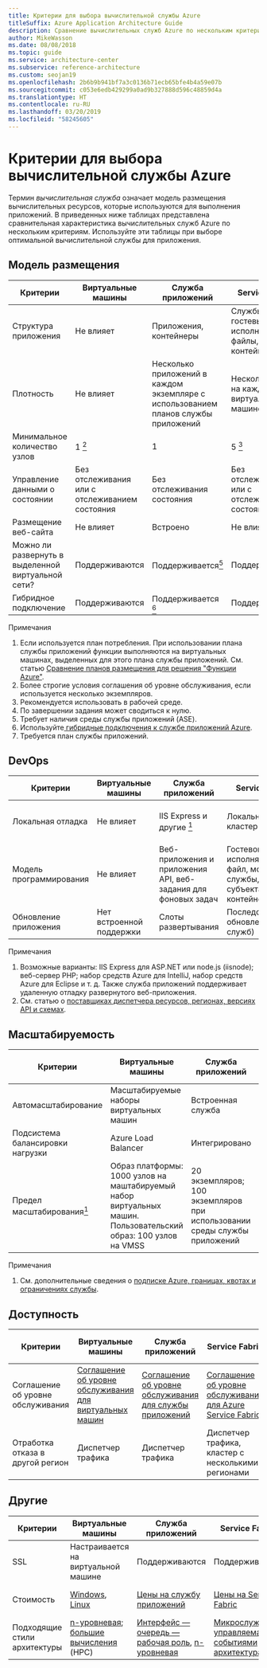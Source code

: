 ```yaml
---
title: Критерии для выбора вычислительной службы Azure
titleSuffix: Azure Application Architecture Guide
description: Сравнение вычислительных служб Azure по нескольким критериям.
author: MikeWasson
ms.date: 08/08/2018
ms.topic: guide
ms.service: architecture-center
ms.subservice: reference-architecture
ms.custom: seojan19
ms.openlocfilehash: 2b6b9b941bf7a3c0136b71ecb65bfe4b4a59e07b
ms.sourcegitcommit: c053e6edb429299a0ad9b327888d596c48859d4a
ms.translationtype: HT
ms.contentlocale: ru-RU
ms.lasthandoff: 03/20/2019
ms.locfileid: "58245605"
---
```

# <a name="criteria-for-choosing-an-azure-compute-service"></a>Критерии для выбора вычислительной службы Azure

Термин *вычислительная служба* означает модель размещения вычислительных ресурсов, которые используются для выполнения приложений. В приведенных ниже таблицах представлена сравнительная характеристика вычислительных служб Azure по нескольким критериям. Используйте эти таблицы при выборе оптимальной вычислительной службы для приложения.

## <a name="hosting-model"></a>Модель размещения

<!-- markdownlint-disable MD033 -->

| Критерии | Виртуальные машины | Служба приложений | Service Fabric | Функции Azure | Служба Azure Kubernetes | Экземпляры контейнеров | Пакетная служба Azure |
|----------|-----------------|-------------|----------------|-----------------|-------------------------|----------------|-------------|
| Структура приложения | Не влияет | Приложения, контейнеры | Службы, гостевые исполняемые файлы, контейнеры | Функции Azure | Контейнеры | Контейнеры | Запланированные задания  |
| Плотность | Не влияет | Несколько приложений в каждом экземпляре с использованием планов службы приложений | Несколько служб на каждой виртуальной машине | Бессерверные<a href="#note1"><sup>1</sup></a> | Несколько контейнеров на каждом узле |Нет выделенных экземпляров | Несколько приложений на каждой виртуальной машине |
| Минимальное количество узлов | 1 <a href="#note2"><sup>2</sup></a>  | 1 | 5 <a href="#note3"><sup>3</sup></a> | Бессерверные<a href="#note1"><sup>1</sup></a> | 3 <a href="#note3"><sup>3</sup></a> | Нет выделенных узлов | 1 <a href="#note4"><sup>4</sup></a> |
| Управление данными о состоянии | Без отслеживания или с отслеживанием состояния | Без отслеживания состояния | Без отслеживания или с отслеживанием состояния | Без отслеживания состояния | Без отслеживания или с отслеживанием состояния | Без отслеживания состояния | Без отслеживания состояния |
| Размещение веб-сайта | Не влияет | Встроено | Не влияет | Не применяется | Не влияет | Не влияет | Нет  |
| Можно ли развернуть в выделенной виртуальной сети? | Поддерживаются | Поддерживается<a href="#note5"><sup>5</sup></a> | Поддерживаются | Поддерживается <a href="#note5"><sup>5</sup></a> | [Поддерживаются](/azure/aks/networking-overview) | Не поддерживается | Поддерживаются |
| Гибридное подключение | Поддерживаются | Поддерживается <a href="#note6"><sup>6</sup></a>  | Поддерживаются | Поддерживается <a href="#node7"><sup>7</sup></a> | Поддерживаются | Не поддерживается | Поддерживаются |

Примечания

1. <span id="note1">Если используется план потребления. При использовании плана службы приложений функции выполняются на виртуальных машинах, выделенных для этого плана службы приложений. См. статью [Сравнение планов размещения для решения "Функции Azure"][function-plans].</span>
2. <span id="note2">Более строгие условия соглашения об уровне обслуживания, если используется несколько экземпляров.</span>
3. <span id="note3">Рекомендуется использовать в рабочей среде.</span>
4. <span id="note4">По завершении задания может сводиться к нулю.</span>
5. <span id="note5">Требует наличия среды службы приложений (ASE).</span>
6. <span id="note6">Используйте[ гибридные подключения к службе приложений Azure][app-service-hybrid].</span>
7. <span id="note7">Требуется план службы приложений.</span>

## <a name="devops"></a>DevOps

| Критерии | Виртуальные машины | Служба приложений | Service Fabric | Функции Azure | Служба Azure Kubernetes | Экземпляры контейнеров | Пакетная служба Azure |
|----------|-----------------|-------------|----------------|-----------------|-------------------------|----------------|-------------|
| Локальная отладка | Не влияет | IIS Express и другие <a href="#note1b"><sup>1</sup></a> | Локальный кластер узлов | Visual Studio или CLI Функций Azure | Minikube и др. | Локальная среда выполнения контейнера | Не поддерживается |
| Модель программирования | Не влияет | Веб-приложения и приложения API, веб-задания для фоновых задач | Гостевой исполняемый файл, модель службы, модель субъекта, контейнеры | Функции с триггерами | Не влияет | Не влияет | Приложение командной строки |
| Обновление приложения | Нет встроенной поддержки | Слоты развертывания | Последовательное обновление (для служб) | Слоты развертывания | Последовательное обновление | Не применяется |

Примечания

1. <span id="note1b">Возможные варианты: IIS Express для ASP.NET или node.js (iisnode); веб-сервер PHP; набор средств Azure для IntelliJ, набор средств Azure для Eclipse и т. д. Также служба приложений поддерживает удаленную отладку развернутого веб-приложения.</span>
2. <span id="note2b">См. статью о [поставщиках диспетчера ресурсов, регионах, версиях API и схемах][resource-manager-supported-services].</span>

## <a name="scalability"></a>Масштабируемость

| Критерии | Виртуальные машины | Служба приложений | Service Fabric | Функции Azure | Служба Azure Kubernetes | Экземпляры контейнеров | Пакетная служба Azure |
|----------|-----------------|-------------|----------------|-----------------|-------------------------|----------------|-------------|
| Автомасштабирование | Масштабируемые наборы виртуальных машин | Встроенная служба | наборы масштабирования виртуальных машин; | Встроенная служба | Не поддерживается | Не поддерживается | Недоступно |
| Подсистема балансировки нагрузки | Azure Load Balancer | Интегрировано | Azure Load Balancer | Интегрировано | Интегрировано |  Нет встроенной поддержки | Azure Load Balancer |
| Предел масштабирования<a href="#note1c"><sup>1</sup></a> | Образ платформы: 1000 узлов на маштабируемый набор виртуальных машин. Пользовательский образ: 100 узлов на VMSS | 20 экземпляров; 100 экземпляров при использовании среды службы приложений | 100 узлов на VMSS | 200 экземпляров на каждое приложение-функцию | 100 узлов в кластере (ограничение по умолчанию) |20 групп контейнеров на подписку (ограничение по умолчанию) | Ограничение составляет 20 ядер (ограничение по умолчанию) |

Примечания

1. <span id="note1c">См. дополнительные сведения о [подписке Azure, границах, квотах и ограничениях службы](/azure/azure-subscription-service-limits)</span>.

## <a name="availability"></a>Доступность

| Критерии | Виртуальные машины | Служба приложений | Service Fabric | Функции Azure | Служба Azure Kubernetes | Экземпляры контейнеров | Пакетная служба Azure |
|----------|-----------------|-------------|----------------|-----------------|-------------------------|----------------|-------------|
| Соглашение об уровне обслуживания | [Соглашение об уровне обслуживания для виртуальных машин][sla-vm] | [Соглашение об уровне обслуживания для службы приложений][sla-app-service] | [Соглашение об уровне обслуживания для Azure Service Fabric][sla-sf] | [Соглашение об уровне обслуживания для решения "Функции Azure"][sla-functions] | [Соглашение об уровне обслуживания для AKS][sla-acs] | [Соглашение об уровне обслуживания для Экземпляры контейнеров](https://azure.microsoft.com/support/legal/sla/container-instances/) | [Соглашение об уровне обслуживания для пакетной службы Azure][sla-batch] |
| Отработка отказа в другой регион | Диспетчер трафика | Диспетчер трафика | Диспетчер трафика, кластер с несколькими регионами | Не поддерживается | Диспетчер трафика | Не поддерживается | Не поддерживается |

## <a name="other"></a>Другие

| Критерии | Виртуальные машины | Служба приложений | Service Fabric | Функции Azure | Служба Azure Kubernetes | Экземпляры контейнеров | Пакетная служба Azure |
|----------|-----------------|-------------|----------------|-----------------|-------------------------|----------------|-------------|
| SSL | Настраивается на виртуальной машине | Поддерживаются | Поддерживаются  | Поддерживаются | [Контроллер входящего трафика](/azure/aks/ingress) | Используйте контейнер [расширения](../../patterns/sidecar.md) | Поддерживаются |
| Стоимость | [Windows][cost-windows-vm], [Linux][cost-linux-vm] | [Цены на службу приложений][cost-app-service] | [Цены на Service Fabric][cost-service-fabric] | [Цены на решение "Функции Azure"][cost-functions] | [Цены на AKS][cost-acs] | [Цены на Экземпляры контейнеров](https://azure.microsoft.com/pricing/details/container-instances/) | [Цены на пакетную службу Azure][cost-batch]
| Подходящие стили архитектуры | [n-уровневая][n-tier]; [большие вычисления][big-compute] (HPC) | [Интерфейс — очередь — рабочая роль][w-q-w], [n-уровневая][n-tier] | [Микрослужбы][microservices]; [управляемая событиями архитектура][event-driven] | [Микрослужбы][microservices]; [управляемая событиями архитектура][event-driven] | [Микрослужбы][microservices]; [управляемая событиями архитектура][event-driven] | [Микрослужбами][microservices]; автоматизация задач; пакетные задания  | [Большие вычисления][big-compute] (HPC) |

<!-- markdownlint-enable MD033 -->

[cost-linux-vm]: https://azure.microsoft.com/pricing/details/virtual-machines/linux/
[cost-windows-vm]: https://azure.microsoft.com/pricing/details/virtual-machines/windows/
[cost-app-service]: https://azure.microsoft.com/pricing/details/app-service/
[cost-service-fabric]: https://azure.microsoft.com/pricing/details/service-fabric/
[cost-functions]: https://azure.microsoft.com/pricing/details/functions/
[cost-acs]: https://azure.microsoft.com/pricing/details/kubernetes-service/
[cost-batch]: https://azure.microsoft.com/pricing/details/batch/

[function-plans]: /azure/azure-functions/functions-scale
[sla-acs]: https://azure.microsoft.com/support/legal/sla/kubernetes-service
[sla-app-service]: https://azure.microsoft.com/support/legal/sla/app-service/
[sla-batch]: https://azure.microsoft.com/support/legal/sla/batch/
[sla-functions]: https://azure.microsoft.com/support/legal/sla/functions/
[sla-sf]: https://azure.microsoft.com/support/legal/sla/service-fabric/
[sla-vm]: https://azure.microsoft.com/support/legal/sla/virtual-machines/

[resource-manager-supported-services]: /azure/azure-resource-manager/resource-manager-supported-services
[scale-acs]: /azure/container-service/kubernetes/container-service-scale#scaling-considerations

[n-tier]: ../architecture-styles/n-tier.md
[w-q-w]: ../architecture-styles/web-queue-worker.md
[microservices]: ../architecture-styles/microservices.md
[event-driven]: ../architecture-styles/event-driven.md
[big-date]: ../architecture-styles/big-data.md
[big-compute]: ../architecture-styles/big-compute.md

[app-service-hybrid]: /azure/app-service/app-service-hybrid-connections
